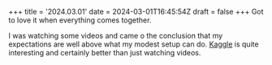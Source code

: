 +++
title = '2024.03.01'
date = 2024-03-01T16:45:54Z
draft = false
+++
Got to love it when everything comes together.

I was watching some videos and came o the conclusion that my expectations are well above what my modest setup can do.
[Kaggle](https://www.kaggle.com/) is quite interesting and certainly better than just watching videos.
